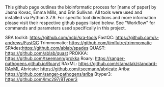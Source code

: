 This github page outlines the bioinformatic process for [name of paper] by Jasna Kovac, Emma Mills, and Erin Sullivan. All tools were used and installed via Python 3.7.9. For specific tool directions and more information please visit their respective github pages listed below. See "Workflow" for commands and parameters used specifically in this project. 

SRA toolkit: https://github.com/ncbi/sra-tools
FastQC: https://github.com/s-andrews/FastQC
Trimmomatic: https://github.com/timflutre/trimmomatic
SPAdes:https://github.com/ablab/spades
QUAST: https://github.com/ablab/quast
PROKKA: https://github.com/tseemann/prokka
Roary: https://sanger-pathogens.github.io/Roary/
RAxML: https://github.com/stamatak/standard-RAxML
Abricate: https://github.com/tseemann/abricate
Ariba: https://github.com/sanger-pathogens/ariba
Btyper3: https://github.com/lmc297/BTyper3
